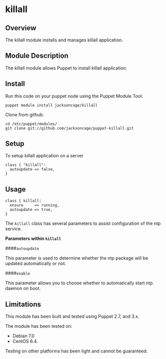 killall
====


Overview
--------

The killall module installs and manages killall application.


Module Description
-------------------

The killall module allows Puppet to install killall application.

Install
-------

Run this code on your puppet node using the Puppet Module Tool:

	puppet module install jacksoncage/killall

Clone from github:

	cd /etc/puppet/modules/
	git clone git://github.com/jacksoncage/puppet-killall.git

Setup
-----

To setup killall application on a server

    class { "killall":
      autoupdate => false,
    }

Usage
------

    class { killall:
      ensure     => running,
      autoupdate => true,
    }

The `killall` class has several parameters to assist configuration of the ntp service.

**Parameters within `killall`**

####`autoupdate`

This parameter is used to determine whether the ntp package will be updated automatically or not.

####`enable` 

This parameter allows you to choose whether to automatically start ntp daemon on boot.


Limitations
------------

This module has been built and tested using Puppet 2.7, and 3.x.

The module has been tested on:

* Debian 7.0 
* CentOS 6.4.

Testing on other platforms has been light and cannot be guaranteed.